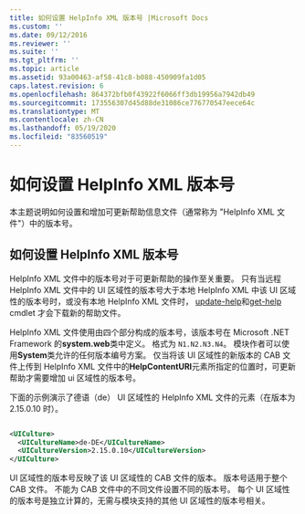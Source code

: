 ```yaml
---
title: 如何设置 HelpInfo XML 版本号 |Microsoft Docs
ms.custom: ''
ms.date: 09/12/2016
ms.reviewer: ''
ms.suite: ''
ms.tgt_pltfrm: ''
ms.topic: article
ms.assetid: 93a00463-af58-41c8-b088-450909fa1d05
caps.latest.revision: 6
ms.openlocfilehash: 864372bfb0f43922f6066ff3db19956a7942db49
ms.sourcegitcommit: 173556307d45d88de31086ce776770547eece64c
ms.translationtype: MT
ms.contentlocale: zh-CN
ms.lasthandoff: 05/19/2020
ms.locfileid: "83560519"
---
```

# <a name="how-to-set-helpinfo-xml-version-numbers"></a>如何设置 HelpInfo XML 版本号

本主题说明如何设置和增加可更新帮助信息文件（通常称为 "HelpInfo XML 文件"）中的版本号。

## <a name="how-to-set-helpinfo-xml-version-numbers"></a>如何设置 HelpInfo XML 版本号

HelpInfo XML 文件中的版本号对于可更新帮助的操作至关重要。
只有当远程 HelpInfo XML 文件中的 UI 区域性的版本号大于本地 HelpInfo XML 中该 UI 区域性的版本号时，或没有本地 HelpInfo XML 文件时， [update-help](/powershell/module/Microsoft.PowerShell.Core/Update-Help)和[get-help](/powershell/module/Microsoft.PowerShell.Core/Save-Help) cmdlet 才会下载新的帮助文件。

HelpInfo XML 文件使用由四个部分构成的版本号，该版本号在 Microsoft .NET Framework 的**system.web**类中定义。 格式为 `N1.N2.N3.N4`。 模块作者可以使用**System**类允许的任何版本编号方案。 仅当将该 UI 区域性的新版本的 CAB 文件上传到 HelpInfo XML 文件中的**HelpContentURI**元素所指定的位置时，可更新帮助才需要增加 ui 区域性的版本号。

下面的示例演示了德语（de） UI 区域性的 HelpInfo XML 文件的元素（在版本为2.15.0.10 时）。

```xml

<UICulture>
  <UICultureName>de-DE</UICultureName>
  <UICultureVersion>2.15.0.10</UICultureVersion>
</UICulture>
```

UI 区域性的版本号反映了该 UI 区域性的 CAB 文件的版本。 版本号适用于整个 CAB 文件。 不能为 CAB 文件中的不同文件设置不同的版本号。 每个 UI 区域性的版本号是独立计算的，无需与模块支持的其他 UI 区域性的版本号相关。
